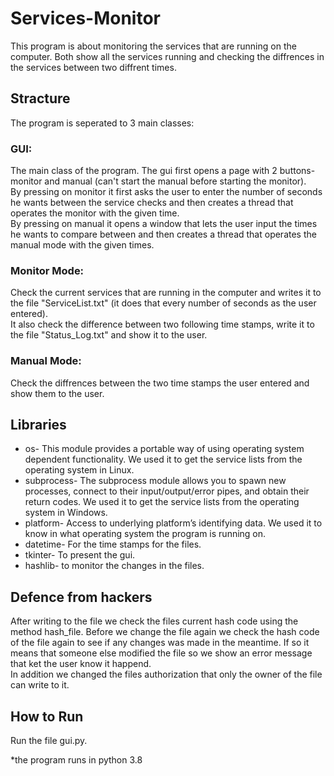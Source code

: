# Services-Monitor
This program is about monitoring the services that are running on the computer. Both show all the services running and checking the diffrences in the services between two diffrent times.

## Stracture
The program is seperated to 3 main classes:
### GUI:
The main class of the program. The gui first opens a page with 2 buttons- monitor and manual (can't start the manual before starting the monitor).  
By pressing on monitor it first asks the user to enter the number of seconds he wants between the service checks and then creates a thread that operates the monitor with the given time.  
By pressing on manual it opens a window that lets the user input the times he wants to compare between and then creates a thread that operates the manual mode with the given times.
### Monitor Mode:
Check the current services that are running in the computer and writes it to the file "ServiceList.txt" (it does that every number of seconds as the user entered).  
It also check the difference between two following time stamps, write it to the file "Status_Log.txt" and show it to the user.  
### Manual Mode:
Check the diffrences between the two time stamps the user entered and show them to the user.  

## Libraries
- os- This module provides a portable way of using operating system dependent functionality. We used it to get the service lists from the operating system in Linux.
- subprocess- The subprocess module allows you to spawn new processes, connect to their input/output/error pipes, and obtain their return codes. We used it to get the service lists from the operating system in Windows.
- platform- Access to underlying platform’s identifying data. We used it to know in what operating system the program is running on.
- datetime- For the time stamps for the files.
- tkinter- To present the gui.
- hashlib- to monitor the changes in the files.

## Defence from hackers
After writing to the file we check the files current hash code using the method hash_file. Before we change the file again we check the hash code of the file again to see if any changes was made in the meantime. If so it means that someone else 
modified the file so we show an error message that ket the user know it happend.  
In addition we changed the files authorization that only the owner of the file can write to it.

## How to Run
Run the file gui.py.

*the program runs in python 3.8
